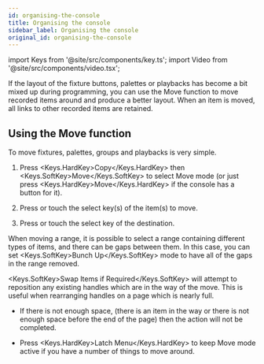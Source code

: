 ```yaml
---
id: organising-the-console
title: Organising the console
sidebar_label: Organising the console
original_id: organising-the-console
---
```


import Keys from '@site/src/components/key.ts';
import Video from '@site/src/components/video.tsx';

If the layout of the fixture buttons, palettes or playbacks has become a
bit mixed up during programming, you can use the Move function to move
recorded items around and produce a better layout. When an item is
moved, all links to other recorded items are retained.

Using the Move function
-----------------------

To move fixtures, palettes, groups and playbacks is very simple.

1. Press <Keys.HardKey>Copy</Keys.HardKey> then <Keys.SoftKey>Move</Keys.SoftKey> to select Move mode (or just press
<Keys.HardKey>Move</Keys.HardKey> if the console has a button for it).

2. Press or touch the select key(s) of the item(s) to move.

3. Press or touch the select key of the destination.

When moving a range, it is possible to select a range containing
different types of items, and there can be gaps between them. In this
case, you can set <Keys.SoftKey>Bunch Up</Keys.SoftKey> mode to have all of the gaps in the range
removed.

<Keys.SoftKey>Swap Items if Required</Keys.SoftKey> will attempt to reposition any existing
handles which are in the way of the move. This is useful when
rearranging handles on a page which is nearly full.

-   If there is not enough space, (there is an item in the way or there
    is not enough space before the end of the page) then the action will
    not be completed.

-   Press <Keys.HardKey>Latch Menu</Keys.HardKey> to keep Move mode active if you have a number
    of things to move around.



